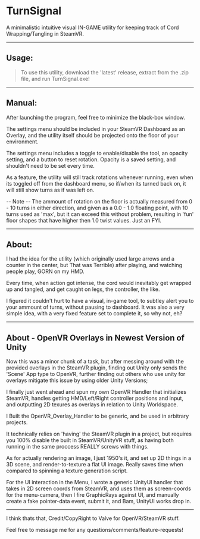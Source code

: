 TurnSignal
=
A minimalistic intuitive visual IN-GAME utility for keeping track of Cord Wrapping/Tangling in SteamVR.

---
## Usage:
 > To use this utility, download the 'latest' release, extract from the .zip file, and run TurnSignal.exe!

---
## Manual:

After launching the program, feel free to minimize the black-box window.

The settings menu should be included in your SteamVR Dashboard as an Overlay, and the utility itself should be projected onto the floor of your environment.

The settings menu includes a toggle to enable/disable the tool, an opacity setting, and a button to reset rotation. Opacity is a saved setting, and shouldn't need to be set every time.

As a feature, the utility will still track rotations whenever running, even when its toggled off from the dashboard menu, so if/when its turned back on, it will still show turns as if was left on.

-- Note -- The ammount of rotation on the floor is actually measured from 0 - 10 turns in either direction, and given as a 0.0 - 1.0 floating point, with 10 turns used as 'max', but it can exceed this without problem, resulting in 'fun' floor shapes that have higher then 1.0 twist values. Just an FYI.

---
## About:

I had the idea for the utility (which originally used large arrows and a counter in the center, but That was Terrible) after playing, and watching people play, GORN on my HMD. 

Every time, when action got intense, the cord would inevitably get wrapped up and tangled, and get caught on legs, the controller, the like.

I figured it couldn't hurt to have a visual, in-game tool, to subtley alert you to your ammount of turns, without pausing to dashboard. It was also a very simple idea, with a very fixed feature set to complete it, so why not, eh?

---
## About - OpenVR Overlays in Newest Version of Unity

Now this was a minor chunk of a task, but after messing around with the provided overlays in the SteamVR plugin, finding out Unity only sends the 'Scene' App type to OpenVR, further finding out others who use unity for overlays mitigate this issue by using older Unity Versions;

I finally just went ahead and spun my own OpenVR Handler that initializes SteamVR, handles getting HMD/Left/Right controller positions and input, and outputting 2D texures as overlays in relation to Unity Worldspace.

I Built the OpenVR_Overlay_Handler to be generic, and be used in arbitrary projects.

It technically relies on 'having' the SteamVR plugin in a project, but requires you 100% disable the built in SteamVR/UnityVR stuff, as having both running in the same proccess REALLY screws with things.

As for actually rendering an image, I just 1950's it, and set up 2D things in a 3D scene, and render-to-texture a flat UI image. Really saves time when compared to spinning a texture generation script.

For the UI interaction in the Menu, I wrote a generic UnityUI handler that takes in 2D screen coords from SteamVR, and uses them as screen-coords for the menu-camera, then I fire GraphicRays against UI, and manually create a fake pointer-data event, submit it, and Bam, UnityUI works drop in.

---

I think thats that, Credit/CopyRight to Valve for OpenVR/SteamVR stuff.

Feel free to message me for any questions/comments/feature-requests!